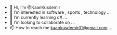- 👋 Hi, I’m @KaanKusdemir
- 👀 I’m interested in software , sports , technology ...
- 🌱 I’m currently learning c#  ...
- 💞️ I’m looking to collaborate on ...
- 📫 How to reach me kaankusdemir01@gmail.com ... 

<!---
KaanKusdemir/KaanKusdemir is a ✨ special ✨ repository because its `README.md` (this file) appears on your GitHub profile.
You can click the Preview link to take a look at your changes.
--->
